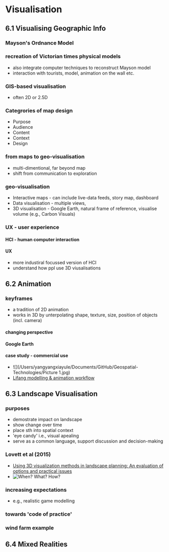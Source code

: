 ---
---
# Visualisation

## 6.1 Visualising Geographic Info
### Mayson's Ordnance Model
### recreation of Victorian times physical models
- also integrate computer techniques to reconstruct Mayson model
- interaction with tourists, model, animation on the wall etc.
### GIS-based visualisation
- often 2D or 2.5D
### Categrories of map design
- Purpose
- Audience
- Content
- Context
- Design 

### from maps to geo-visualisation
- multi-dimentional, far beyond map
- shift from communication to exploration
### geo-visualisation
- Interactive maps - can include live-data feeds, story map, dashboard
- Data visualisation - multiple views, 
- 3D visualisation - Google Earth, natural frame of reference, visualise volume (e.g., Carbon Visuals)

### UX - user experience
#### HCI - human computer interaction
#### UX
- more industiral focussed version of HCI
- understand how ppl use 3D viusalisations


## 6.2 Animation

### keyframes
- a tradition of 2D animation
- works in 3D by unterpolating shape, texture, size, position of objects (incl. camera)

#### changing perspective
#### Google Earth 
#### case study - commercial use

- ![](/Users/yangyangxiayule/Documents/GitHub/Geospatial-Technologies/Picture 1.jpg)
- [Lifang modelling & animation workflow](https://www.lifang.us/workflow)
  
## 6.3 Landscape Visualisation

### purposes
- demostrate impact on landscape
- show change over time
- place sth into spatial context
- 'eye candy' i.e., visual apealing
- serve as a common language, support discussion and decision-making

### Lovett et al (2015)
- [Using 3D visualization methods in landscape planning: An evaluation of options and practical issues](https://www.sciencedirect.com/science/article/pii/S0169204615000535)
- ![When? What? How?](https://ars.els-cdn.com/content/image/1-s2.0-S0169204615000535-gr1.jpg)

### increasing expectations
- e.g., realistic game modelling

### towards 'code of practice'
### wind farm example

## 6.4 Mixed Realities

